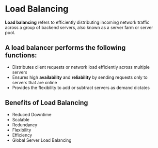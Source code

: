 # Load Balancing

**Load balancing** refers to efficiently distributing incoming network traffic across a group of backend servers, also known as a server farm or server pool.

## A load balancer performs the following functions:

- Distributes client requests or network load efficiently across multiple servers
- Ensures high **availability** and **reliability** by sending requests only to servers that are online
- Provides the flexibility to add or subtract servers as demand dictates

## Benefits of Load Balancing

- Reduced Downtime
- Scalable
- Redundancy
- Flexibility
- Efficiency
- Global Server Load Balancing
